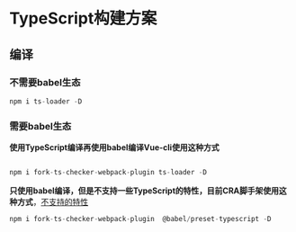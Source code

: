 # TypeScript构建方案

## 编译

### 不需要babel生态

```js
npm i ts-loader -D
```

### 需要babel生态


**使用TypeScript编译再使用babel编译Vue-cli使用这种方式**
```js

npm i fork-ts-checker-webpack-plugin ts-loader -D
```

**只使用babel编译，但是不支持一些TypeScript的特性，目前CRA脚手架使用这种方式**，[不支持的特性](https://babeljs.io/docs/en/babel-plugin-transform-typescript)
```js
npm i fork-ts-checker-webpack-plugin  @babel/preset-typescript -D
```

